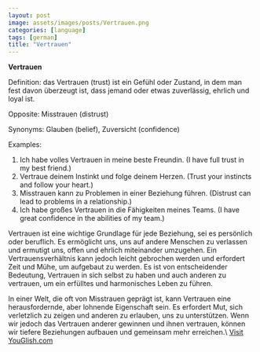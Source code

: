 ```yaml
---
layout: post
image: assets/images/posts/Vertrauen.png
categories: [language]
tags: [german]
title: "Vertrauen"
---
```


**Vertrauen**

Definition: das Vertrauen (trust) ist ein Gefühl oder Zustand, in dem man fest davon überzeugt ist, dass jemand oder etwas zuverlässig, ehrlich und loyal ist.

Opposite: Misstrauen (distrust)

Synonyms: Glauben (belief), Zuversicht (confidence)

Examples:

1. Ich habe volles Vertrauen in meine beste Freundin. (I have full trust in my best friend.)
2. Vertraue deinem Instinkt und folge deinem Herzen. (Trust your instincts and follow your heart.)
3. Misstrauen kann zu Problemen in einer Beziehung führen. (Distrust can lead to problems in a relationship.)
4. Ich habe großes Vertrauen in die Fähigkeiten meines Teams. (I have great confidence in the abilities of my team.)

Vertrauen ist eine wichtige Grundlage für jede Beziehung, sei es persönlich oder beruflich. Es ermöglicht uns, uns auf andere Menschen zu verlassen und ermutigt uns, offen und ehrlich miteinander umzugehen. Ein Vertrauensverhältnis kann jedoch leicht gebrochen werden und erfordert Zeit und Mühe, um aufgebaut zu werden. Es ist von entscheidender Bedeutung, Vertrauen in sich selbst zu haben und auch anderen zu vertrauen, um ein erfülltes und harmonisches Leben zu führen.

In einer Welt, die oft von Misstrauen geprägt ist, kann Vertrauen eine herausfordernde, aber lohnende Eigenschaft sein. Es erfordert Mut, sich verletzlich zu zeigen und anderen zu erlauben, uns zu unterstützen. Wenn wir jedoch das Vertrauen anderer gewinnen und ihnen vertrauen, können wir tiefere Beziehungen aufbauen und gemeinsam mehr erreichen.\ <a id="yg-widget-0" class="youglish-widget" data-query="Vertrauen" data-lang="german" data-components="8412" data-auto-start="0" data-bkg-color="theme_light" data-title="How%20to%20pronounce%20Vertrauen%20in%20German"  rel="nofollow" href="https://youglish.com">Visit YouGlish.com</a><script async src="https://youglish.com/public/emb/widget.js" charset="utf-8"></script>